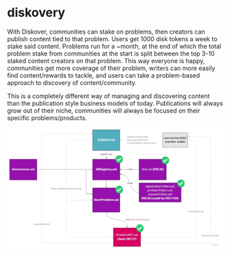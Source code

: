 # diskovery

With Diskover, communities can stake on problems, then creators can publish content tied to that problem. Users get 1000 disk tokens a week to stake said content. Problems run for a ~month, at the end of which the total problem stake from communities at the start is split between the top 3-10 staked content creators on that problem. This way everyone is happy, communities get more coverage of their problem, writers can more easily find content/rewards to tackle, and users can take a problem-based approach to discovery of content/community.

This is a completely different way of managing and discovering content than the publication style business models of today. Publications will always grow out of their niche, communities will always be focused on their specific problems/products.

![alt text](https://github.com/andrewhong5297/diskovery/blob/master/arch_v1.jpg)
